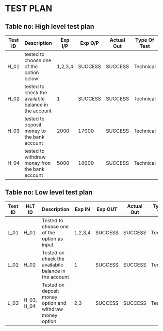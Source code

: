 # TEST PLAN

## Table no: High level test plan

| **Test ID** | **Description**                                              | **Exp I/P** | **Exp O/P** | **Actual Out** |**Type Of Test**  |    
|-------------|--------------------------------------------------------------|------------|-------------|----------------|------------------|
|  H_01       |tested to choose one of the option below| 1,2,3,4 | SUCCESS|SUCCESS|Technical |
|  H_02       |tested to check the available balance in the account| 1 |SUCCESS|SUCCESS|Technical   |
|  H_03       |tested to deposit money to the bank account| 2000| 17000 | SUCCESS |Technical |
|  H_04       |tested to withdraw money fron the bank account|5000|10000|  SUCCESS |Technical |

## Table no: Low level test plan

| **Test ID** | **HLT ID** |**Description**                                              | **Exp IN** | **Exp OUT** | **Actual Out** |**Type Of Test**  |    
|-------------|------------|--------------------------------------------------------------|------------|-------------|----------------|------------------|
|  L_01       | H_01|Tested to choose one of the option as input| 1,2,3,4 |SUCCESS|SUCCESS |Technical |
|  L_02       | H_02|Tested on check the availabile balance in the account|  1 |SUCCESS|SUCCESS |Technical |
|  L_03       | H_03, H_04 |Tested on deposit money option and withdraw money option|  2,3  |SUCCESS|SUCCESS|Technical |

